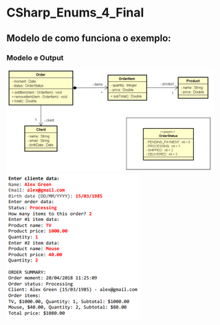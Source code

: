 # CSharp_Enums_4_Final

## Modelo de como funciona o exemplo:

### Modelo e Output
<img src="/docs/enum_4.png" alt="Model 1"/>

<img src="/docs/enum_4_2.png" alt="Model 2"/>
